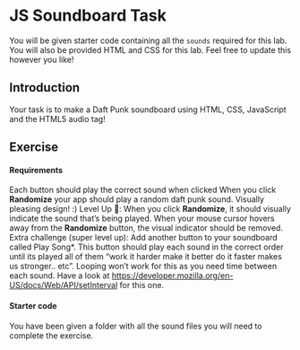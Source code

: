 # JS Soundboard Task

You will be given starter code containing all the `sounds` required for this lab.
You will also be provided HTML and CSS for this lab. Feel free to update this however you like!

## Introduction

Your task is to make a Daft Punk soundboard using HTML, CSS, JavaScript and the HTML5 audio tag!

## Exercise

#### Requirements

Each button should play the correct sound when clicked
When you click **Randomize** your app should play a random daft punk sound.
Visually pleasing design! :)
Level Up :rocket::
When you click **Randomize**, it should visually indicate the sound that’s being played.
When your mouse cursor hovers away from the **Randomize** button, the visual indicator should be removed.
Extra challenge (super level up): Add another button to your soundboard called Play Song\*. This button should play each sound in the correct order until its played all of them “work it harder make it better do it faster makes us stronger.. etc”. Looping won’t work for this as you need time between each sound. Have a look at https://developer.mozilla.org/en-US/docs/Web/API/setInterval for this one.

#### Starter code

You have been given a folder with all the sound files you will need to complete the exercise.
